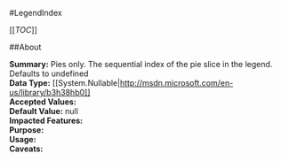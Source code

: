 #LegendIndex

[[_TOC_]]

##About

**Summary:**  Pies only. The sequential index of the pie slice in the legend. Defaults to undefined   
**Data Type:** [[System.Nullable|http://msdn.microsoft.com/en-us/library/b3h38hb0]]  
**Accepted Values:**   
**Default Value:** null  
**Impacted Features:**   
**Purpose:**   
**Usage:**   
**Caveats:**   

